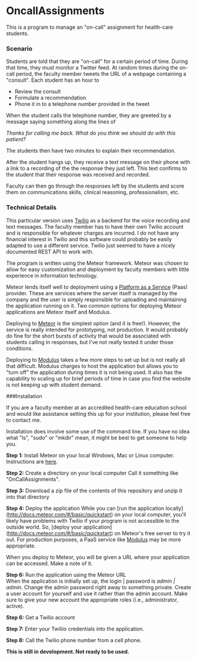 # OncallAssignments
This is a program to manage an "on-call" assignment for health-care students.

### Scenario
Students are told that they are "on-call" for a certain period of time.  During that time, they must monitor a Twitter feed.  At random times during the on-call period, the faculty member tweets the URL of a webpage containing a "consult".  Each student has an hour to 
- Review the consult
- Formulate a recommendation 
- Phone it in to a telephone number provided in the tweet

When the student calls the telephone number, they are greeted by a message saying something along the lines of 
 
_Thanks for calling me back.  What do you think we should do with this patient?_
 
The students then have two minutes to explain their recommendation.

After the student hangs up, they receive a text message on their phone with a link to a recording of the the response they just left.  This text confirms to the student that their response was received and recorded.

Faculty can then go through the responses left by the students and score them on communications skills, clinical reasoning, professionalism, etc.

### Technical Details

This particular version uses [Twilio](http://www.Twilio.com) as a backend for the voice recording and text messages.   The faculty member has to have their own Twilio account and is responsible for whatever charges are incurred.   I do not have any financial interest in Twilio and this software could probably be easily adapted to use a different service.   Twilio just seemed to have a nicely documented REST API to work with.

The program is written using the Meteor framework.   Meteor was chosen to allow for easy customization and deployment by faculty members with little experience in information technology.   

Meteor lends itself well to deployment using a [Platform as a Service](https://en.wikipedia.org/wiki/Platform_as_a_service) (Paas) provider.  These are services where the server itself is managed by the company and the user is simply responsible for uploading and maintaining the application running on it.  Two common options for deploying Meteor applications are Meteor itself and Modulus.

Deploying to [Meteor](https://www.meteor.com/try/6)   is the simplest option (and it is free!).  However, the service is really intended for prototyping, not production.  It would probably do fine for the short bursts of activity that would be associated with students calling in responses, but I've not really tested it under those conditions.

Deploying to [Modulus](http://help.modulus.io/customer/portal/articles/1647770-using-meteor-with-modulus) takes a few more steps to set up but is not really all that difficult.  Modulus charges to host the application but allows you to "turn off" the application during times it is not being used.  It also has the capability to scaling up for brief periods of time in case you find the website is not keeping up with student demand.

###Installation

If you are a faculty member at an accredited health-care education school and would like assistance setting this up for your institution, please feel free to contact me.   

Installation does involve some use of the command line.  If you have no idea what "ls", "sudo" or "mkdir" mean, it might be best to get someone to help you.

**Step 1:** Install Meteor on your local Windows, Mac or Linux computer.
Instructions are [here](https://www.meteor.com/install).

**Step 2:**  Create a directory on your local computer
Call it something like "OnCallAssignments".

**Step 3:**  Download a zip file of the contents of this repository and unzip it into that directory

**Step 4:**  Deploy the application
While you can [run the application locally] (http://docs.meteor.com/#/basic/quickstart) on your local computer, you'll likely have problems with Twilio if your program is not accessible to the outside world.   So, [deploy your application]  (http://docs.meteor.com/#/basic/quickstart)  on Meteor's free server to try it out.  For production purposes, a PaaS service like [Modulus](http://help.modulus.io/customer/portal/articles/1647770-using-meteor-with-modulus) may be more appropriate.

When you deploy to Meteor, you will be given a URL where your application can be accessed.  Make a note of it.

**Step 6:** Run the application using the Meteor URL  
When the application is initially set up, the login | password  is _admin | admin_.   Change the admin password right away to something private.   Create a user account for yourself and use it rather than the admin account.  Make sure to give your new account the appropriate roles (i.e., administrator, active).

**Step 6:**  Get a Twilio account

**Step 7:**  Enter your Twiliio credentials into the application.

**Step 8:**  Call the Twilio phone number from a cell phone.

**This is still in development.  Not ready to be used.**
